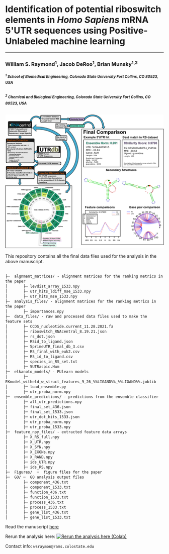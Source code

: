 
# Identification of potential riboswitch elements in *Homo Sapiens* mRNA 5'UTR sequences using Positive-Unlabeled machine learning
  

---

  

### William S. Raymond<sup>1</sup>, Jacob DeRoo<sup>1</sup>, Brian Munsky<sup>1,2</sup>

  

  

#####  <sup><sup>1</sup> School of Biomedical Engineering, Colorado State University Fort Collins, CO 80523, USA</sup>

  

  

#####  <sup><sup>2</sup> Chemical and Biological Engineering, Colorado State University Fort Collins, CO 80523, USA</sup>

  

  

![](./Figures/Abstract.png?raw=true)


This repository contains all the final data files used for the analysis in the above manuscript.

```

├─  algnment_matrices/ - alignment matrices for the ranking metrics in the paper
│		├─ levdist_array_1533.npy 
│		├─ utr_hits_ldiff_mse_1533.npy
│		├─ utr_hits_mse_1533.npy
├─  analysis_files/ - alignment matrices for the ranking metrics in the paper
│		├─ importances.npy
├─  data_files/ - raw and processed data files used to make the feature sets
│		├─ CCDS_nucleotide.current_11.28.2021.fa 
│		├─ riboswitch_RNAcentral_8.19.21.json 
│		├─ rs_dot.json
│		├─ RSid_to_ligand.json 
│		├─ 5primeUTR_final_db_3.csv 
│		├─ RS_final_with_euk2.csv 
│		├─ RS_id_to_ligand.csv 
│		├─ species_in_RS_set.txt
│		├─ 5UTRaspic.Hum 
├─  elkanoto_models/ - PUlearn models
│		├─ EKmodel_witheld_w_struct_features_9_26_%%LIGAND%%_%%LIGAND%%.joblib
│		├─ load_ensemble.py
│		├─ utr_proba_norm.npy
├─  ensemble_predictions/ - predictions from the ensemble classifier
│		├─ all_utr_predictions.npy
│		├─ final_set_436.json
│		├─ final_set_1533.json
│		├─ utr_dot_hits_1533.json
│		├─ utr_proba_norm.npy
│		├─ utr_proba_1533.npy
├─  feature_npy_files/ - extracted feature data arrays
│		├─ X_RS_full.npy
│		├─ X_UTR.npy
│		├─ X_SYN.npy
│		├─ X_EXONs.npy
│		├─ X_RAND.npy
│		├─ ids_UTR.npy
│		├─ ids_RS.npy
├─  Figures/  ─  figure files for the paper
├─  GO/ ─  GO analysis output files 
│		├─ component_436.txt
│		├─ component_1533.txt
│		├─ function_436.txt
│		├─ function_1533.txt
│		├─ process_436.txt
│		├─ process_1533.txt
│		├─ gene_list_436.txt
│		├─ gene_list_1533.txt
```


Read the manuscript [here](./Identification%20of%20potential%20riboswitch%20elements%20in%20Homo%20Sapiens%20mRNA%205'UTR%20sequences%20using%20Positive-Unlabeled%20machine%20learning%20-%20biorxv.pdf)

Rerun the analysis here: [![Rerun the analysis here (Colab)](https://colab.research.google.com/assets/colab-badge.svg)](https://colab.research.google.com/drive/17zmKJh8iHAC2tImNNSyBrwUpU0uYKefx?usp=sharing)



Contact info: ```wsraymon@rams.colostate.edu```
